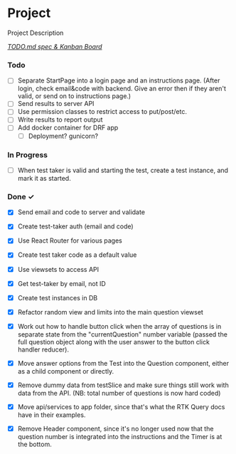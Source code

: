 # Project

Project Description

<em>[TODO.md spec & Kanban Board](https://bit.ly/3fCwKfM)</em>

### Todo

- [ ] Separate StartPage into a login page and an instructions page. (After login, check email&code with backend. Give an error then if they aren't valid, or send on to instructions page.)  
- [ ] Send results to server API  
- [ ] Use permission classes to restrict access to put/post/etc.  
- [ ] Write results to report output  
- [ ] Add docker container for DRF app  
  - [ ] Deployment? gunicorn?  

### In Progress

- [ ] When test taker is valid and starting the test, create a test instance, and mark it as started.  

### Done ✓

- [x] Send email and code to server and validate  
- [x] Create test-taker auth (email and code)  
- [x] Use React Router for various pages  
- [x] Create test taker code as a default value  
- [x] Use viewsets to access API  
- [x] Get test-taker by email, not ID  
- [x] Create test instances in DB  
- [x] Refactor random view and limits into the main question viewset  
- [x] Work out how to handle button click when the array of questions is in separate state from the "currentQuestion" number variable (passed the full question object along with the user answer to the button click handler reducer).  
- [x] Move answer options from the Test into the Question component, either as a child component or directly.  
- [x] Remove dummy data from testSlice and make sure things still work with data from the API. (NB: total number of questions is now hard coded)  
- [x] Move api/services to app folder, since that's what the RTK Query docs have in their examples.  
- [x] Remove Header component, since it's no longer used now that the question number is integrated into the instructions and the Timer is at the bottom.  

